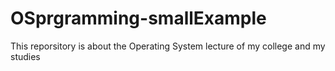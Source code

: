 # OSprgramming-smallExample
This reporsitory is about the Operating System lecture of my college and my studies
